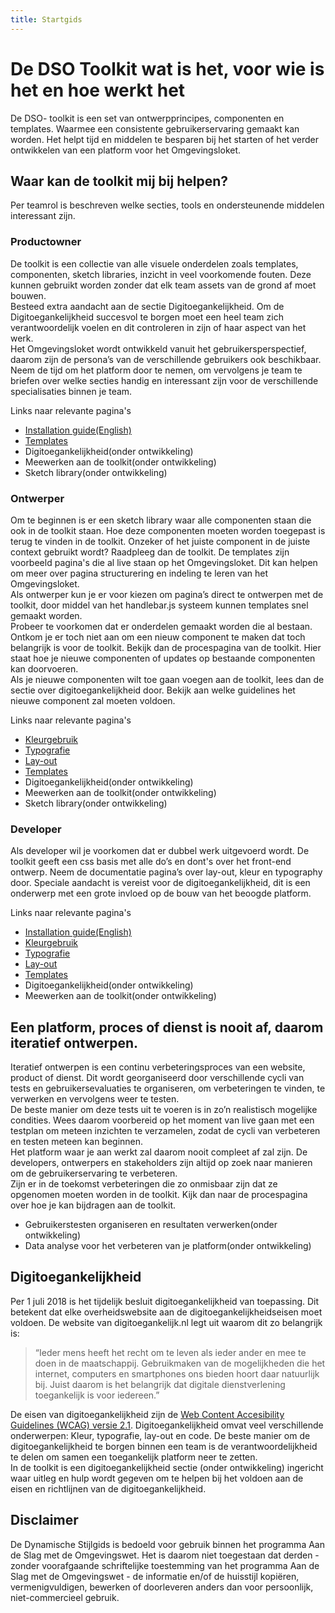 ```yaml
---
title: Startgids
---
```

# De DSO Toolkit wat is het, voor wie is het en hoe werkt het

De DSO- toolkit is een set van ontwerpprincipes, componenten en templates. Waarmee een consistente gebruikerservaring gemaakt kan worden. Het helpt tijd en middelen te besparen bij het starten of het verder ontwikkelen van een platform voor het Omgevingsloket.

## Waar kan de toolkit mij bij helpen? 
Per teamrol is beschreven welke secties, tools en ondersteunende middelen interessant zijn. 

### Productowner
De toolkit is een collectie van alle visuele onderdelen zoals templates, componenten, sketch libraries, inzicht in veel voorkomende fouten. Deze kunnen gebruikt worden zonder dat elk team assets van de grond af moet bouwen.  
Besteed extra aandacht aan de sectie Digitoegankelijkheid. Om de Digitoegankelijkheid succesvol te borgen moet een heel team zich verantwoordelijk voelen en dit controleren in zijn of haar aspect van het werk.  
Het Omgevingsloket wordt ontwikkeld vanuit het gebruikersperspectief, daarom zijn de persona’s van de verschillende gebruikers ook beschikbaar.  
Neem de tijd om het platform door te nemen, om vervolgens je team te briefen over welke secties handig en interessant zijn voor de verschillende specialisaties binnen je team.

Links naar relevante pagina's
- [Installation guide(English)](https://github.com/dso-toolkit/dso-toolkit/blob/master/README.md)
- [Templates](../components/detail/aanvragen)
- Digitoegankelijkheid(onder ontwikkeling)
- Meewerken aan de toolkit(onder ontwikkeling)
- Sketch library(onder ontwikkeling)



### Ontwerper
Om te beginnen is er een sketch library waar alle componenten staan die ook in de toolkit staan. Hoe deze componenten moeten worden toegepast is terug te vinden in de toolkit. Onzeker of het juiste component in de juiste context gebruikt wordt? Raadpleeg dan de toolkit. De templates zijn voorbeeld pagina's die al live staan op het Omgevingsloket. Dit kan helpen om meer over pagina structurering en indeling te leren van het Omgevingsloket.  
Als ontwerper kun je er voor kiezen om pagina’s direct te ontwerpen met de toolkit, door middel van het handlebar.js systeem kunnen templates snel gemaakt worden.  
Probeer te voorkomen dat er onderdelen gemaakt worden die al bestaan. Ontkom je er toch niet aan om een nieuw component te maken dat toch belangrijk is voor de toolkit. Bekijk dan de procespagina van de toolkit. Hier staat hoe je nieuwe componenten of updates op bestaande componenten kan doorvoeren.    
Als je nieuwe componenten wilt toe gaan voegen aan de toolkit, lees dan de sectie over digitoegankelijkheid door. Bekijk aan welke guidelines het nieuwe component zal moeten voldoen. 

Links naar relevante pagina's
- [Kleurgebruik](../docs/colors)
- [Typografie](../docs/typography)
- [Lay-out](../docs/layout)
- [Templates](../components/detail/aanvragen)
- Digitoegankelijkheid(onder ontwikkeling)
- Meewerken aan de toolkit(onder ontwikkeling)
- Sketch library(onder ontwikkeling)



### Developer
Als developer wil je voorkomen dat er dubbel werk uitgevoerd wordt. De toolkit geeft een css basis met alle do’s en dont's over het front-end ontwerp. Neem de documentatie pagina’s over lay-out, kleur en typography door. 
Speciale aandacht is vereist voor de digitoegankelijkheid, dit is een onderwerp met een grote invloed op de bouw van het beoogde platform.

Links naar relevante pagina's
- [Installation guide(English)](https://github.com/dso-toolkit/dso-toolkit/blob/master/README.md)
- [Kleurgebruik](../docs/colors)
- [Typografie](../docs/typography)
- [Lay-out](../docs/layout)
- [Templates](../components/detail/aanvragen)
- Digitoegankelijkheid(onder ontwikkeling)
- Meewerken aan de toolkit(onder ontwikkeling)


## Een platform, proces of dienst is nooit af, daarom iteratief ontwerpen.
Iteratief ontwerpen is een continu verbeteringsproces van een website, product of dienst. Dit wordt georganiseerd door verschillende cycli van tests en gebruikersevaluaties te organiseren, om verbeteringen te vinden, te verwerken en vervolgens weer te testen.  
De beste manier om deze tests uit te voeren is in zo’n realistisch mogelijke condities. Wees daarom voorbereid op het moment van live gaan met een testplan om meteen inzichten te verzamelen, zodat de cycli van verbeteren en testen meteen kan beginnen.   
Het platform waar je aan werkt zal daarom nooit compleet af zal zijn. De developers, ontwerpers en stakeholders zijn altijd op zoek naar manieren om de gebruikerservaring te verbeteren.  
Zijn er in de toekomst verbeteringen die zo onmisbaar zijn dat ze opgenomen moeten worden in de toolkit. Kijk dan naar de procespagina over hoe je kan bijdragen aan de toolkit.

- Gebruikerstesten organiseren en resultaten verwerken(onder ontwikkeling)
- Data analyse voor het verbeteren van je platform(onder ontwikkeling)

## Digitoegankelijkheid
Per 1 juli 2018 is het tijdelijk besluit digitoegankelijkheid van toepassing. Dit betekent dat elke overheidswebsite aan de digitoegankelijkheidseisen moet voldoen. De website van digitoegankelijk.nl legt uit waarom dit zo belangrijk is: 

>“Ieder mens heeft het recht om te leven als ieder ander en mee te doen in de maatschappij. Gebruikmaken van de mogelijkheden die het internet, computers en smartphones ons bieden hoort daar natuurlijk bij. Juist daarom is het belangrijk dat digitale dienstverlening toegankelijk is voor iedereen.”

De eisen van digitoegankelijkheid zijn de [Web Content Accesibility Guidelines (WCAG) versie 2.1](https://www.w3.org/TR/WCAG21/). Digitoegankelijkheid omvat veel verschillende onderwerpen: Kleur, typografie, lay-out en code. De beste manier om de digitoegankelijkheid te borgen binnen een team is de verantwoordelijkheid te delen om samen een toegankelijk platform neer te zetten.  
In de toolkit is een digitoegankelijkheid sectie (onder ontwikkeling) ingericht waar uitleg en hulp wordt gegeven om te helpen bij het voldoen aan de eisen en richtlijnen van de digitoegankelijkheid. 

## Disclaimer
De Dynamische Stijlgids is bedoeld voor gebruik binnen het programma Aan de Slag met de Omgevingswet. Het is daarom niet toegestaan dat derden - zonder voorafgaande schriftelijke toestemming van het programma Aan de Slag met de Omgevingswet - de informatie en/of de huisstijl kopiëren, vermenigvuldigen, bewerken of doorleveren anders dan voor persoonlijk, niet-commercieel gebruik.

